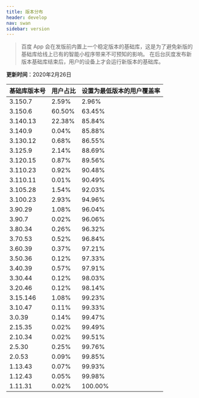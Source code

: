 ```yaml
---
title: 版本分布
header: develop
nav: swan
sidebar: version
---
```


> 百度 App 会在发版前内置上一个稳定版本的基础库，这是为了避免新版的基础库给线上已有的智能小程序带来不可预知的影响。
在后台灰度发布新版本基础库结束后，用户的设备上才会运行新版本的基础库。


**更新时间**：2020年2月26日

|基础库版本号|用户占比|设置为最低版本的用户覆盖率|
|:---|:---|:---|
|3.150.7| 2.59%|2.96%|
|3.150.6| 60.50%|63.45%|
|3.140.13|22.38%|85.84%|
|3.140.9| 0.04%|85.88%|
|3.130.12| 0.68%|86.55%|
|3.125.9| 2.14%|88.69%|
|3.120.15| 0.87%|89.56%|
|3.110.23| 0.92%|90.48%|
|3.110.11| 0.01%|90.49%|
|3.105.28| 1.54%|92.03%|
|3.100.23| 2.93%|94.96%|
|3.90.29| 1.08%|96.04%|
|3.90.7| 0.02%|96.06%|
|3.80.34| 0.26%|96.32%|
|3.70.53| 0.52%|96.84%|
|3.60.39| 0.37%|97.21%|
|3.50.36| 0.12%|97.33%|
|3.40.39| 0.57%|97.91%|
|3.30.44| 0.12%|98.03%|
|3.20.46| 0.12%|98.14%|
|3.15.146| 1.08%|99.23%|
|3.10.47| 0.11%|99.33%|
|3.0.39| 0.14%|99.47%|
|2.15.35| 0.02%|99.49%|
|2.10.34| 0.02%|99.51%|
|2.5.30| 0.25%|99.76%|
|2.0.53| 0.09%|99.85%|
|1.13.43| 0.07%|99.93%|
|1.12.43| 0.05%|99.98%|
|1.11.31| 0.02%|100.00%|